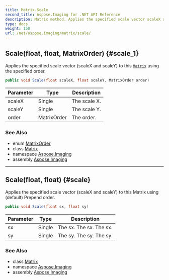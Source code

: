 ```yaml
---
title: Matrix.Scale
second_title: Aspose.Imaging for .NET API Reference
description: Matrix method. Applies the specified scale vector scaleX and scaleY to this Matrix using the specified order
type: docs
weight: 150
url: /net/aspose.imaging/matrix/scale/
---
```

## Scale(float, float, MatrixOrder) {#scale_1}

Applies the specified scale vector (scaleX and scaleY) to this [`Matrix`](../) using the specified order.

```csharp
public void Scale(float scaleX, float scaleY, MatrixOrder order)
```

| Parameter | Type | Description |
| --- | --- | --- |
| scaleX | Single | The scale X. |
| scaleY | Single | The scale Y. |
| order | MatrixOrder | The order. |

### See Also

* enum [MatrixOrder](../../matrixorder/)
* class [Matrix](../)
* namespace [Aspose.Imaging](../../matrix/)
* assembly [Aspose.Imaging](../../../)

---

## Scale(float, float) {#scale}

Applies the specified scale vector (scaleX and scaleY) to this Matrix using (default) Prepend order.

```csharp
public void Scale(float sx, float sy)
```

| Parameter | Type | Description |
| --- | --- | --- |
| sx | Single | The sx. The sx. The sx. |
| sy | Single | The sy. The sy. The sy. |

### See Also

* class [Matrix](../)
* namespace [Aspose.Imaging](../../matrix/)
* assembly [Aspose.Imaging](../../../)


